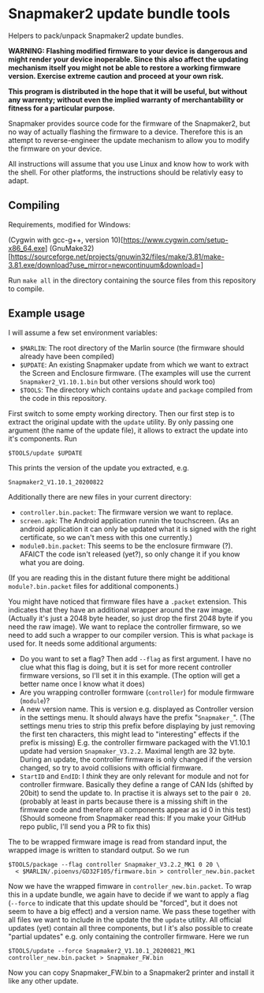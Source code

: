 # Snapmaker2 update bundle tools
Helpers to pack/unpack Snapmaker2 update bundles.

__WARNING: Flashing modified firmware to your device is dangerous and might
render your device inoperable. Since this also affect the updating mechanism
itself you might not be able to restore a working firmware version. Exercise
extreme caution and proceed at your own risk.__

__This program is distributed in the hope that it will be useful, but
without any warrenty; without even the implied warranty of merchantability
or fitness for a particular purpose.__

Snapmaker provides source code for the firmware of the Snapmaker2, but no way of
actually flashing the firmware to a device. Therefore this is an attempt to
reverse-engineer the update mechanism to allow you to modify the firmware on
your device.

All instructions will assume that you use Linux and know how to work with the
shell. For other platforms, the instructions should be relativly easy to adapt.

## Compiling

Requirements, modified for Windows:

(Cygwin with gcc-g++, version 10)[https://www.cygwin.com/setup-x86_64.exe]
(GnuMake32)[https://sourceforge.net/projects/gnuwin32/files/make/3.81/make-3.81.exe/download?use_mirror=newcontinuum&download=]

Run `make all` in the directory containing the source files from this repository to compile.

## Example usage

I will assume a few set environment variables:

  * `$MARLIN`: The root directory of the Marlin source
    (the firmware should already have been compiled)
  * `$UPDATE`: An existing Snapmaker update from which we want to extract the
    Screen and Enclosure firmware. (The examples will use the current
    `Snapmaker2_V1.10.1.bin` but other versions should work too)
  * `$TOOLS`: The directory which contains `update` and `package`  compiled from the
    code in this repository.

First switch to some empty working directory. Then our first step is to extract
the original update with the `update` utility. By only passing one argument (the
name of the update file), it allows to extract the update into it's components. Run

    $TOOLS/update $UPDATE

This prints the version of the update you extracted, e.g.

    Snapmaker2_V1.10.1_20200822

Additionally there are new files in your current directory:

  * `controller.bin.packet`: The firmware version we want to replace.
  * `screen.apk`: The Android application runnin the touchscreen. 
    (As an android application it can only be updated what it is signed with the
    right certificate, so we can't mess with this one currently.)
  * `module0.bin.packet`: This seems to be the enclosure firmware (?). AFAICT the
    code isn't released (yet?), so only change it if you know what you are
    doing.

(If you are reading this in the distant future there might be additional
`module?.bin.packet` files for additional components.)

You might have noticed that firmware files have a `.packet` extension. This
indicates that they have an additional wrapper around the raw image. (Actually
it's just a 2048 byte header, so just drop the first 2048 byte if you need the
raw image).
We want to replace the controller firmware, so we need to add such a wrapper to
our compiler version. This is what `package` is used for. It needs some additional
arguments:

  * Do you want to set a flag? Then add `--flag` as first argument.
    I have no clue what this flag is doing, but it is set for more recent
    controller firmware versions, so I'll set it in this example. (The option
    will get a better name once I know what it does)
  * Are you wrapping controller formware (`controller`) for module firmware
    (`module`)?
  * A new version name. This is version e.g. displayed as Controller version in
    the settings menu. It should always have the prefix "`Snapmaker_`". (The
    settings menu tries to strip this prefix before displaying by just removing
    the first ten characters, this might lead to "interesting" effects if the
    prefix is missing) E.g. the controller firmware packaged with the V1.10.1
    update had version `Snapmaker_V3.2.2`. Maximal length are 32 byte. During an
    update, the controller firmware is only changed if the version changed, so
    try to avoid collisions with official firmware.
  * `StartID` and `EndID`: I *think* they are only relevant for module and not for
    controller firmware. Basically they define a range of CAN Ids
    (shifted by 20bit) to send the update to. In practise it is always set to
    the pair `0 20`. (probably at least in parts because there is a missing shift
    in the firmware code and therefore all components appear as id 0 in this
    test) (Should someone from Snapmaker read this: If you make your GitHub repo
    public, I'll send you a PR to fix this)

The to be wrapped firmware image is read from standard input, the wrapped image
is written to standard output. So we run

    $TOOLS/package --flag controller Snapmaker_V3.2.2_MK1 0 20 \
      < $MARLIN/.pioenvs/GD32F105/firmware.bin > controller_new.bin.packet

Now we have the wrapped fimware in `controller_new.bin.packet`.
To wrap this in a update bundle, we again have to decide if we want to apply a
flag (`--force` to indicate that this update should be "forced", but it does not
seem to have a big effect) and a version name. We pass these together with all
files we want to include in the update the the `update` utility. All official
updates (yet) contain all three components, but I it's also possible to create
"partial updates" e.g. only containing the controller firmware.
Here we run

    $TOOLS/update --force Snapmaker2_V1.10.1_20200821_MK1 controller_new.bin.packet > Snapmaker_FW.bin

Now you can copy Snapmaker_FW.bin to a Snapmaker2 printer and install it like
any other update.
